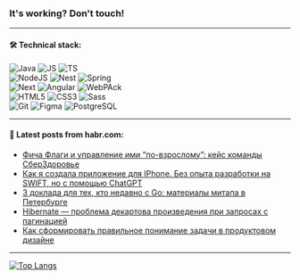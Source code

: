 ### It's working? Don't touch!

---

#### 🛠️ Technical stack:

![Java](https://img.shields.io/badge/Java-informational?logo=Oracle&style=flat&logoColor=white&color=007396)
![JS](https://img.shields.io/badge/JavaScript-informational?logo=javaScript&style=flat&logoColor=black&color=F7Df1E)
![TS](https://img.shields.io/badge/TypeScript-informational?logo=typeScript&style=flat&logoColor=black&color=0667A8)<br>
![NodeJS](https://img.shields.io/badge/NodeJS-informational?logo=node.js&style=flat&logoColor=white&color=43853D)
![Nest](https://img.shields.io/badge/NestJS-informational?logo=NestJS&style=flat&logoColor=white&color=red)
![Spring](https://img.shields.io/badge/SpringBoot-informational?logo=SpringBoot&style=flat&logoColor=white&color=0A9EDC)<br>
![Next](https://img.shields.io/badge/NextJS-informational?logo=Next.js&style=flat&logoColor=white&color=00f)
![Angular](https://img.shields.io/badge/React-informational?logo=react&style=flat&logoColor=white&color=C3002F)
![WebPAck](https://img.shields.io/badge/WebPack-informational?logo=webPack&style=flat&logoColor=white&color=FF6F00)<br>
![HTML5](https://img.shields.io/badge/HTML5-informational?logo=html5&style=flat&logoColor=white&color=E34F26)
![CSS3](https://img.shields.io/badge/CSS3-informational?logo=css3&style=flat&logoColor=white&color=157286)
![Sass](https://img.shields.io/badge/Saas-informational?logo=sass&style=flat&logoColor=white&color=hotpink) <br>
![Git](https://img.shields.io/badge/Git-informational?logo=git&style=flat&logoColor=white&color=F05133)
![Figma](https://img.shields.io/badge/Figma-informational?logo=figma&style=flat&logoColor=white&color=darkred)
![PostgreSQL](https://img.shields.io/badge/PostgreSQL-informational?logo=PostgreSQL&style=flat&logoColor=white&color=00f)

___

#### 💬 Latest posts from habr.com:

<!-- BLOG-POST-LIST:START -->
- [Фича Флаги и управление ими “по-взрослому”: кейс команды СберЗдоровье](https://habr.com/ru/companies/docdoc/articles/742962/?utm_source=habrahabr&utm_medium=rss&utm_campaign=742962)
- [Как я создала приложение для IPhone. Без опыта разработки на SWIFT, но с помощью ChatGPT](https://habr.com/ru/articles/743548/?utm_source=habrahabr&utm_medium=rss&utm_campaign=743548)
- [3 доклада для тех, кто недавно с Go: материалы митапа в Петербурге](https://habr.com/ru/companies/yadro/articles/743378/?utm_source=habrahabr&utm_medium=rss&utm_campaign=743378)
- [Hibernate — проблема декартова произведения при запросах с пагинацией](https://habr.com/ru/companies/rosbank/articles/743536/?utm_source=habrahabr&utm_medium=rss&utm_campaign=743536)
- [Как сформировать правильное понимание задачи в продуктовом дизайне](https://habr.com/ru/companies/tinkoff/articles/743534/?utm_source=habrahabr&utm_medium=rss&utm_campaign=743534)
<!-- BLOG-POST-LIST:END -->

---
[![Top Langs](https://github-readme-stats-g65d7aqkw-advtsetting-gmailcom.vercel.app/api/top-langs/?username=zloylis&langs_count=10&hide_title=false&title_color=e6edf3&size_weight=0.5&count_weight=0.5&layout=compact&hide_border=true&theme=dracula)](https://github.com/zloylis)
<!--![GitHub stats](https://github-readme-stats-g65d7aqkw-advtsetting-gmailcom.vercel.app/api?username=zloylis&show_icons=true&hide_border=true&theme=dracula&hide_title=true&include_all_commits=true&count_private=true&hide=contribs&hide_rank=true)-->
